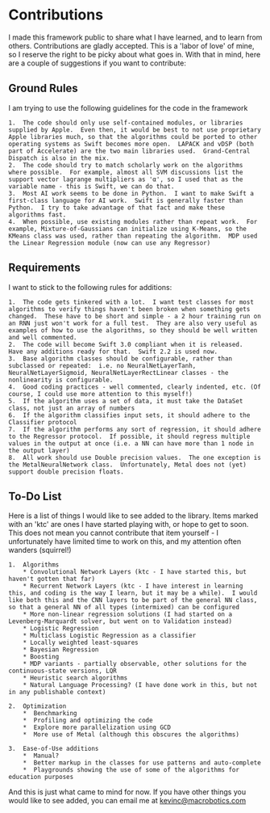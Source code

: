 # Contributions
I made this framework public to share what I have learned, and to learn from others.  Contributions are gladly accepted.  This is a 'labor of love' of mine, so I reserve the right to be picky about what goes in.  With that in mind, here are a couple of suggestions if you want to contribute: 

## Ground Rules
I am trying to use the following guidelines for the code in the framework

    1.  The code should only use self-contained modules, or libraries supplied by Apple.  Even then, it would be best to not use proprietary Apple libraries much, so that the algorithms could be ported to other operating systems as Swift becomes more open.  LAPACK and vDSP (both part of Accelerate) are the two main libraries used.  Grand-Central Dispatch is also in the mix.
    2.  The code should try to match scholarly work on the algorithms where possible.  For example, almost all SVM discussions list the support vector lagrange multipliers as 'α', so I used that as the variable name - this is Swift, we can do that.
    3.  Most AI work seems to be done in Python.  I want to make Swift a first-class language for AI work.  Swift is generally faster than Python.  I try to take advantage of that fact and make these algorithms fast.
    4.  When possible, use existing modules rather than repeat work.  For example, Mixture-of-Gaussians can initialize using K-Means, so the KMeans class was used, rather than repeating the algorithm.  MDP used the Linear Regression module (now can use any Regressor)


## Requirements
I want to stick to the following rules for additions:

    1.  The code gets tinkered with a lot.  I want test classes for most algorithms to verify things haven't been broken when something gets changed.  These have to be short and simple - a 2 hour training run on an RNN just won't work for a full test.  They are also very useful as examples of how to use the algorithms, so they should be well written and well commented.
    2.  The code will become Swift 3.0 compliant when it is released.  Have any additions ready for that.  Swift 2.2 is used now.
    3.  Base algorithm classes should be configurable, rather than subclassed or repeated:  i.e. no NeuralNetLayerTanh, NeuralNetLayerSigmoid, NeuralNetLayerRectLinear classes - the nonlinearity is configurable.
    4.  Good coding practices - well commented, clearly indented, etc. (Of course, I could use more attention to this myself!)
    5.  If the algorithm uses a set of data, it must take the DataSet class, not just an array of numbers
    6.  If the algorithm classifies input sets, it should adhere to the Classifier protocol
    7.  If the algorithm performs any sort of regression, it should adhere to the Regressor protocol.  If possible, it should regress multiple values in the output at once (i.e. a NN can have more than 1 node in the output layer)
    8.  All work should use Double precision values.  The one exception is the MetalNeuralNetwork class.  Unfortunately, Metal does not (yet) support double precision floats.


## To-Do List
Here is a list of things I would like to see added to the library.  Items marked with an 'ktc' are ones I have started playing with, or hope to get to soon.  This does not mean you cannot contribute that item yourself - I unfortunately have limited time to work on this, and my attention often wanders (squirrel!)

    1.  Algorithms
        * Convolutional Network Layers (ktc - I have started this, but haven't gotten that far)
        * Recurrent Network Layers (ktc - I have interest in learning this, and coding is the way I learn, but it may be a while).  I would like both this and the CNN layers to be part of the general NN class, so that a general NN of all types (intermixed) can be configured
        * More non-linear regression solutions (I had started on a Levenberg-Marquardt solver, but went on to Validation instead)
        * Logistic Regression
        * Multiclass Logistic Regression as a classifier
        * Locally weighted least-squares
        * Bayesian Regression
        * Boosting
        * MDP variants - partially observable, other solutions for the continuous-state versions, LQR 
        * Heuristic search algorithms
        * Natural Language Processing? (I have done work in this, but not in any publishable context)

    2.  Optimization
        *  Benchmarking
        *  Profiling and optimizing the code
        *  Explore more parallelization using GCD
        *  More use of Metal (although this obscures the algorithms)

    3.  Ease-of-Use additions
        *  Manual?
        *  Better markup in the classes for use patterns and auto-complete
        *  Playgrounds showing the use of some of the algorithms for education purposes

And this is just what came to mind for now.  If you have other things you would like to see added, you can email me at kevinc@macrobotics.com
